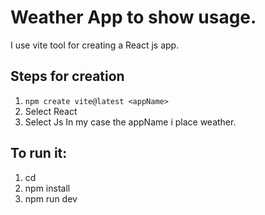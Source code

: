 # Weather App to show usage.

I use vite tool for creating a React js app.

## Steps for  creation
1. `npm create vite@latest <appName>`
2. Select React
3. Select Js
In my case the appName i place weather.

## To run it:
1. cd <appName>
2. npm install
3. npm run dev